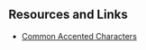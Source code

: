 ## Resources and Links

- [Common Accented Characters](https://practicaltypography.com/common-accented-characters.html)